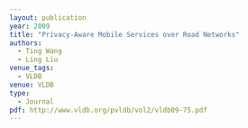 ```yaml
---
layout: publication
year: 2009
title: "Privacy-Aware Mobile Services over Road Networks"
authors:
  - Ting Wang
  - Ling Liu
venue_tags:
  - VLDB
venue: VLDB
type:
  - Journal
pdf: http://www.vldb.org/pvldb/vol2/vldb09-75.pdf
---
```

